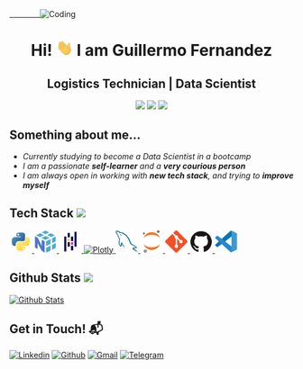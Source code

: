<!-- Image -->
<img alt="Coding" src="https://user-images.githubusercontent.com/110403753/196526729-72e5196b-7b20-4d63-8c9e-ce78010e159a.gif" align="right" width="450px">

<!-- Greeting --> <hr>
<h1 align="center"> Hi! <img src="https://raw.githubusercontent.com/ABSphreak/ABSphreak/master/gifs/Hi.gif" width="30px"> I am Guillermo Fernandez </h1>

<h2 align="center"> Logistics Technician | Data Scientist </h2>

<!-- Your badges -->
<p align="center">
  <img src="https://img.shields.io/badge/Age-35-brightgreen" />
  <img src="https://img.shields.io/badge/Lives-Argentina-brightgreen" />
  <img src="https://img.shields.io/badge/Languages-Spanish%20%26%20English-brightgreen" />
</p>

## Something about me...
  
* <em>Currently studying to become a Data Scientist in a bootcamp 
* I am a passionate <b>self-learner</b> and a <b>very courious person</b>
* I am always open in working with <b>new tech stack</b>, and trying to <b>improve myself</b></em>

## Tech Stack <img src = "https://media2.giphy.com/media/QssGEmpkyEOhBCb7e1/giphy.gif?cid=ecf05e47a0n3gi1bfqntqmob8g9aid1oyj2wr3ds3mg700bl&rid=giphy.gif" width = 40px> 

<p align="left">
      <a href="https://www.python.org" target="_blank"> <img alt="Python" src="https://raw.githubusercontent.com/devicons/devicon/master/icons/python/python-original.svg" alt="python" width="40" height="40"/> </a> 
      <a href="https://numpy.org/" target="_blank"> <img alt="Numpy" src="https://github.com/devicons/devicon/blob/master/icons/numpy/numpy-original.svg" alt="Numpy" width="40" height="40"/> </a>
      <a href="https://pandas.pydata.org/" target="_blank"> <img alt="Pandas" src="https://github.com/devicons/devicon/blob/master/icons/pandas/pandas-original.svg" alt="Pandas" width="40" height="40"/> </a>
      <a href="https://plotly.com/" target="_blank"> <img alt="Plotly" src="https://img.shields.io/badge/Plotly-239120?style=for-the-badge&logo=plotly&logoColor=white"> </a>
      <a href="https://www.mysql.com/" target="_blank"> <img alt="MySQL" src="https://github.com/devicons/devicon/blob/master/icons/mysql/mysql-original.svg" alt="MySQL" width="40" height="40"/> </a>
      <a href="https://jupyter.org/" target="_blank"> <img alt="Jupyter" src="https://github.com/devicons/devicon/blob/master/icons/jupyter/jupyter-original.svg" alt="Jupyter" width="40" height="40"/> </a>
      <a href="https://git-scm.com/" target="_blank"> <img alt="git" src="https://github.com/devicons/devicon/blob/master/icons/git/git-original.svg" alt="git" width="40" height="40"/> </a>
      <a href="https://github.com/" target="_blank"> <img alt="github" src="https://github.com/devicons/devicon/blob/master/icons/github/github-original.svg" alt="github" width="40" height="40"/> </a>
      <a href="https://code.visualstudio.com/" target="_blank"> <img alt="VSC" src="https://github.com/devicons/devicon/blob/master/icons/vscode/vscode-original.svg" alt="VSC" width="40" height="40"/> </a>
</p>

## Github Stats <img src = "https://i.pinimg.com/originals/65/c4/f4/65c4f452571be1261e9c623f7da488ac.gif" width = 40px>

<p align="left">
    <a href="https://github.com/fernandezguille/github-readme-stats"><img alt="Github Stats" src="https://github-readme-stats.vercel.app/api?username=fernandezguille&show_icons=true&count_private=true&theme=tokyonight" height="192px"/></a>
</p>

## Get in Touch! 📬

<p align="left">
  <a href="https://linkedin.com/in/fernandezguille"><img alt="Linkedin" title="Coming soon..." src="https://img.shields.io/badge/LinkedIn-0077B5?style=for-the-badge&logo=linkedin&logoColor=white"></a>
  <a href="https://github.com/Fernandezguille"><img alt="Github" title="Guillermo Fernandez Github" src="https://img.shields.io/badge/GitHub-100000?style=for-the-badge&logo=github&logoColor=white"></a>
  <a href="mailto:fernandez.caruso.g@gmail.com"><img alt="Gmail" title="Guillermo Fernandez Gmail" src="https://img.shields.io/badge/Gmail-D14836?style=for-the-badge&logo=gmail&logoColor=white"></a>
  <a href="https://t.me/guilleyeuge"><img alt="Telegram" title="Guillermo Fernandez Telegram" src="https://img.shields.io/badge/Telegram-2CA5E0?style=for-the-badge&logo=telegram&logoColor=white"></a> 
</p>
